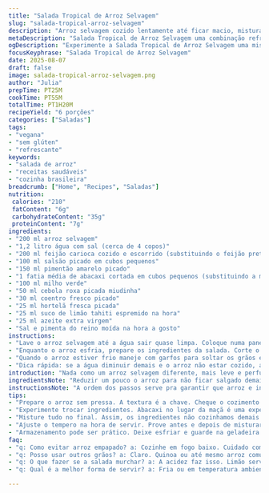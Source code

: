 ```yaml
---
title: "Salada Tropical de Arroz Selvagem"
slug: "salada-tropical-arroz-selvagem"
description: "Arroz selvagem cozido lentamente até ficar macio, misturado com feijão carioca, abacaxi em cubos e pimentão amarelo, realçado com folhas de hortelã e coentro frescos. Toque cítrico da lima substituído por limão tahiti, azeite extra virgem para untar e cebola roxa para crocância equilibrada. Uma receita vegana, sem glúten e fácil de adaptar, pensada para um prato colorido, refrescante e versátil, que recomendo para dias quentes e encontros leves."
metaDescription: "Salada Tropical de Arroz Selvagem uma combinação refrescante de sabores. Ideal para dias quentes e encontros leves com amigos."
ogDescription: "Experimente a Salada Tropical de Arroz Selvagem uma mistura colorida e leve perfeita para acompanhar churrascos ou servir como prato principal."
focusKeyphrase: "Salada Tropical de Arroz Selvagem"
date: 2025-08-07
draft: false
image: salada-tropical-arroz-selvagem.png
author: "Julia"
prepTime: PT25M
cookTime: PT55M
totalTime: PT1H20M
recipeYield: "6 porções"
categories: ["Saladas"]
tags:
- "vegana"
- "sem glúten"
- "refrescante"
keywords:
- "salada de arroz"
- "receitas saudáveis"
- "cozinha brasileira"
breadcrumb: ["Home", "Recipes", "Saladas"]
nutrition: 
 calories: "210"
 fatContent: "6g"
 carbohydrateContent: "35g"
 proteinContent: "7g"
ingredients:
- "200 ml arroz selvagem"
- "1,2 litro água com sal (cerca de 4 copos)"
- "200 ml feijão carioca cozido e escorrido (substituindo o feijão preto)"
- "100 ml salsão picado em cubos pequenos"
- "150 ml pimentão amarelo picado"
- "1 fatia média de abacaxi cortada em cubos pequenos (substituindo a maçã verde)"
- "100 ml milho verde"
- "50 ml cebola roxa picada miudinha"
- "30 ml coentro fresco picado"
- "25 ml hortelã fresca picada"
- "25 ml suco de limão tahiti espremido na hora"
- "25 ml azeite extra virgem"
- "Sal e pimenta do reino moída na hora a gosto"
instructions:
- "Lave o arroz selvagem até a água sair quase limpa. Coloque numa panela média e cubra com água salgada, o nível da água deve passar pelo menos 2cm acima do arroz. Leve ao fogo alto até a água começar a borbulhar e depois reduza para fogo baixo. Cozinhe com tampa semiaberta – muito importante para não transbordar – e deixe até o arroz estar macio, mas não desmanchando, geralmente perto de 55 minutos. Água deve diminuir, observe que os grãos ficam quase estufados e começam a abrir. Enxugue em peneira, espalhe numa assadeira ou prato grande para esfriar mais rápido e pare o cozimento. Do arroz quente sai um aroma terroso e um leve estalo das cascas que pode dar textura interessante."
- "Enquanto o arroz esfria, prepare os ingredientes da salada. Corte o pimentão amarelo e o salsão em pequenos cubos para textura crocante, pique a cebola roxa bem miudinha para não sobressair no sabor. O abacaxi deve estar fresquíssimo, picado em cubos pequenos para equilibrar doce e ácido, esse toque tropical dá frescor inesperado. Misture num bowl grande o feijão carioca cozido, milho, ervas frescas e os vegetais picados. Regue com suco de limão tahiti para contraste, azeite para untar e salpique sal e pimenta a gosto. Evite usar sal demais antes de misturar, arroz e feijão já são temperados."
- "Quando o arroz estiver frio maneje com garfos para soltar os grãos e junte ao bowl dos vegetais. Misture delicadamente para não quebrar grãos, mas garantindo homogeneidade. Prove e ajuste o tempero com limão, sal e pimenta. O aroma das ervas vai ressaltar aqui, hortelã dá leveza e coentro profundidade de sabor. Sirva em temperatura ambiente, acompanha bem churrasco de frango ou peixe, mas funciona excelente com churrasco vegano também. Minha dica é deixar a salada descansar uns 10 minutos antes de servir, isso ajuda os sabores se completarem."
- "Dica rápida: se a água diminuir demais e o arroz não estar cozido, adicione uma concha pequena de água quente, tampe e deixe mais alguns minutos para não passar do ponto. Para garantir os grãos firmes e inflexíveis, não mexa demais durante o cozimento. Essa atenção evita um arroz empapado e sem textura."
introduction: "Nada como um arroz selvagem diferente, mais leve e perfumado, para tirar a monotonia das saladas prontas. Descobri que variações simples como trocar os feijões ou adicionar frutas frescas mudam tudo — de verdade. Uns vão achar estranho substituir a maçã por abacaxi, mas a acidez tropical casa direitinho com o arroz com cálices firmes. Vou logo avisar que demora um pouco pra cozinhar, mas quem já queimou arroz por pressa sabe: baby steps e paciência aqui fazem toda diferença. E é coisa que você pode preparar antes de receber. Dá pra guardar na geladeira, só ajustar temperos na hora."
ingredientsNote: "Reduzir um pouco o arroz para não ficar salgado demais, já que o feijão carioca (ou outro substituto) pode ser menos intenso que o preto. Importante: o salsão é neopera textura, sutil, não queria que dominasse, mas sim desse uma crocância leve. Use só o milho natural, sem açúcar, para evitar sabores artificiais. A cebola roxa aqui não pode ser demais, por isso pique miúdo, para não deixar agressivo. O abacaxi pode ser fresco ou congelado descongelado; opção à maçã verde substitui bastante (menos crocância, mais acidez). Limão tahiti é mais comum no Brasil, cítrico e com aroma característico. Ás vezes troco o coentro por salsinha se não tenho à mão – muda o aroma, mas mantém leveza. Se quiser dar mais cor, rale umas raspas de limão pra jogar por cima, fica show."
instructionsNote: "A ordem dos passos serve pra garantir que arroz e ingredientes estejam na temperatura certa. Cozinhar devagar, com tampa semiaberta, evita sobrar água e garantir textura no ponto. Vale prestar atenção no cheiro da panela e na aparência do arroz: ele começa a inflar e fica firme, não molhado. Deixar esfriar rápido numa assadeira evita que o grão cozinhe demais. Misturar depois os ingredientes evita que o calor do arroz cozinhe os vegetais e frutas, mantendo crocância. O uso das ervas picadas na hora preserva o frescor, sem amargar. Ajustar tempero é chave: prove sempre. E atenção ao equilíbrio entre ácido e salgado na finalização—faz toda a mágica. Essa salada aguenta até uma tarde na geladeira, desde que bem tampada e temperada pouco antes de servir."
tips:
- "Prepare o arroz sem pressa. A textura é a chave. Cheque o cozimento visual. Grãos devem ficar estufados. Um leve estalo ao crocá-los é bom sinal. Se faltar água, uma concha quente é a solução. Não deixe ferver em excesso."
- "Experimente trocar ingredientes. Abacaxi no lugar da maçã é uma experiência. Trouxe frescor que eu não esperava. Use cebola roxa bem pequena também. Assim, o sabor não se sobressai, mas traz um crocante perfeito."
- "Misture tudo no final. Assim, os ingredientes não cozinhamos demais. O calor do arroz pode amolecer vegetais. Textura importa. Dica boa: use ervas frescas, sempre. Isso faz diferença no aroma e sabor."
- "Ajuste o tempero na hora de servir. Prove antes e depois de misturar. Isso é crucial. Pode adicionar suco de limão, sal ou pimenta até sentir que está equilibrado. Misturas ácidas são sempre boas com grãos."
- "Armazenamento pode ser prático. Deixe esfriar e guarde na geladeira. Tempo de até um dia. No entanto, ajuste os temperos antes de servir. Assim, a salada mantém a vida e frescor."
faq:
- "q: Como evitar arroz empapado? a: Cozinhe em fogo baixo. Cuidado com temperaturas altas. Não mexa demais. Faça testes com água. E lembre, despeje a água quente se necessário."
- "q: Posso usar outros grãos? a: Claro. Quinoa ou até mesmo arroz comum. Os tempos de cozimento variam. Fique atento. Ajuste água e tempo conforme grão escolhido."
- "q: O que fazer se a salada murchar? a: A acidez faz isso. Limão serve. Mas se você perceber, aquecer um pouco a salada ajuda. E recupere a crocância dos ingredientes."
- "q: Qual é a melhor forma de servir? a: Fria ou em temperatura ambiente. Funciona bem com grelhados. Pode ser prato principal ou acompanhamento. Funciona mesmo sem carne."

---
```

